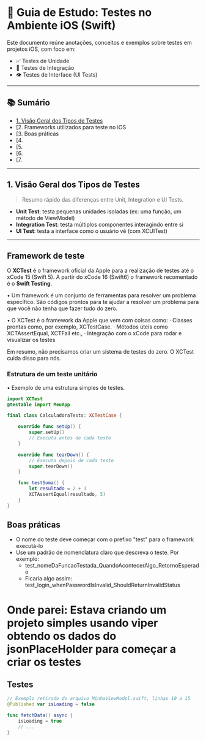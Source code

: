# 🧪 Guia de Estudo: Testes no Ambiente iOS (Swift)

Este documento reúne anotações, conceitos e exemplos sobre testes em projetos iOS, com foco em:

- ✅ Testes de Unidade
- 🧩 Testes de Integração
- 👁️ Testes de Interface (UI Tests)

---

## 📚 Sumário

- [1. Visão Geral dos Tipos de Testes](#1-visão-geral-dos-tipos-de-testes)
- [2. Frameworks utilizados para teste no iOS
- [3. Boas práticas
- [4. 
- [5. 
- [6. 
- [7.

---

## 1. Visão Geral dos Tipos de Testes

> Resumo rápido das diferenças entre Unit, Integration e UI Tests.

- **Unit Test**: testa pequenas unidades isoladas (ex: uma função, um método de ViewModel)
- **Integration Test**: testa múltiplos componentes interagindo entre si
- **UI Test**: testa a interface como o usuário vê (com XCUITest)


---


## Framework de teste

O **XCTest** é o framework oficial da Apple para a realização de testes até o xCode 15 (Swift 5). A partir do xCode 16 (Swift6) o framework recomentado é o **Swift Testing**. 

• Um framework é um conjunto de ferramentas para resolver um problema específico. São códigos prontos para te ajudar a resolver um problema para que você não tenha que fazer tudo do zero.
 
• O XCTest é o framework da Apple que vem com coisas como:
    · Classes prontas como, por exemplo, XCTestCase.
    · Métodos úteis como XCTAssertEqual, XCTFail etc.,
    · Integração com o xCode para rodar e visualizar os testes

Em resumo, não precisamos criar um sistema de testes do zero. O XCTest cuida disso para nós.


### Estrutura de um teste unitário

• Exemplo de uma estrutura simples de testes.

```swift
import XCTest
@testable import MeuApp

final class CalculadoraTests: XCTestCase {

    override func setUp() {
        super.setUp()
        // Executa antes de cada teste
    }

    override func tearDown() {
        // Executa depois de cada teste
        super.tearDown()
    }

    func testSoma() {
        let resultado = 2 + 3
        XCTAssertEqual(resultado, 5)
    }
}
```

## Boas práticas

* O nome do teste deve começar com o prefixo "test" para o framework executá-lo  
* Use um padrão de nomenclatura claro que descreva o teste. Por exemplo:  
  * test_nomeDaFuncaoTestada_QuandoAcontecerAlgo_RetornoEsperado  
  * Ficaria algo assim: test_login_whenPasswordIsInvalid_ShouldReturnInvalidStatus      
  
  
  
# Onde parei: Estava criando um projeto simples usando viper obtendo os dados do jsonPlaceHolder para começar a criar os testes

     
 

    
    



























## Testes

```swift
// Exemplo retirado do arquivo MinhaViewModel.swift, linhas 10 a 15
@Published var isLoading = false

func fetchData() async {
    isLoading = true
    // ...
}
```


